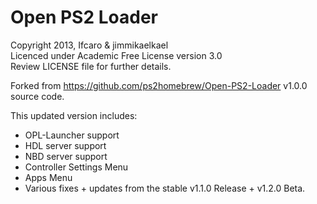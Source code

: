 # Open PS2 Loader

Copyright 2013, Ifcaro & jimmikaelkael  
Licenced under Academic Free License version 3.0  
Review LICENSE file for further details.  

Forked from https://github.com/ps2homebrew/Open-PS2-Loader v1.0.0 source code.

This updated version includes:
- OPL-Launcher support
- HDL server support
- NBD server support
- Controller Settings Menu
- Apps Menu
- Various fixes + updates from the stable v1.1.0 Release + v1.2.0 Beta.

